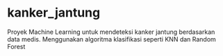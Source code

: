 # kanker_jantung
Proyek Machine Learning untuk mendeteksi kanker jantung berdasarkan data medis. Menggunakan algoritma klasifikasi seperti KNN dan Random Forest
